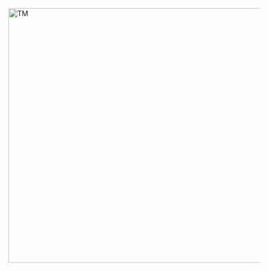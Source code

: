 <img width="511" alt="TM" src="https://user-images.githubusercontent.com/103631319/166134860-5c6130b3-e65b-42f0-9212-bc183c8d5787.png">
